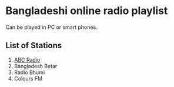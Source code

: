 # Bangladeshi online radio playlist

Can be played in PC or smart phones.

## List of Stations

1. [ABC Radio](https://www.abcradio.fm/)
1. Bangladesh Betar
1. Radio Bhumi
1. Colours FM
